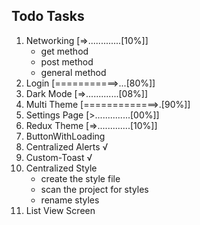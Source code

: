 ## Todo Tasks

1. Networking            [=>.............[10%]]
    - get method
    - post method
    - general method
2. Login                 [===========>...[80%]]
3. Dark Mode             [=>.............[08%]]
4. Multi Theme           [=============>.[90%]]
5. Settings Page         [>..............[00%]]
6. Redux Theme           [=>.............[10%]]
7. ButtonWithLoading
8. Centralized Alerts √
9. Custom-Toast √
10. Centralized Style
    - create the style file
    - scan the project for styles
    - rename styles
11. List View Screen
